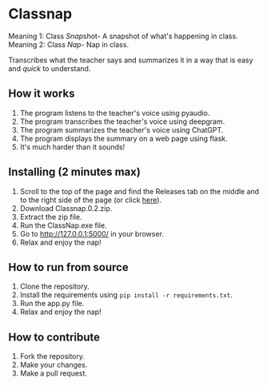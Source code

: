 # Classnap

Meaning 1: Class *Snap*shot- A snapshot of what's happening in class.
Meaning 2: Class *Nap*- Nap in class.

Transcribes what the teacher says and summarizes it in a way that is easy and *quick* to understand.

## How it works
1. The program listens to the teacher's voice using pyaudio.
2. The program transcribes the teacher's voice using deepgram.
3. The program summarizes the teacher's voice using ChatGPT.
4. The program displays the summary on a web page using flask.
5. It's much harder than it sounds!

## Installing (2 minutes max)
1. Scroll to the top of the page and find the Releases tab on the middle and to the right side of the page (or click [here](https://bit.ly/48JgdAB)).
2. Download Classnap.0.2.zip.
3. Extract the zip file.
4. Run the ClassNap.exe file.
5. Go to http://127.0.0.1:5000/ in your browser.
6. Relax and enjoy the nap!

## How to run from source
1. Clone the repository.
2. Install the requirements using `pip install -r requirements.txt`.
3. Run the app.py file.
4. Relax and enjoy the nap!

## How to contribute
1. Fork the repository.
2. Make your changes.
3. Make a pull request.
